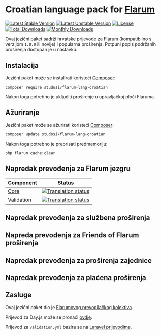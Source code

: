 # Croatian language pack for [Flarum](https://flarum.org/)

[![Latest Stable Version](https://img.shields.io/packagist/v/studosi/flarum-lang-croatian?color=success&label=stable)](https://packagist.org/packages/studosi/flarum-lang-croatian) 
[![Latest Unstable Version](https://img.shields.io/packagist/v/studosi/flarum-lang-croatian?include_prereleases&label=unstable)](https://packagist.org/packages/studosi/flarum-lang-croatian) 
[![License](https://img.shields.io/packagist/l/studosi/flarum-lang-croatian)](https://packagist.org/packages/studosi/flarum-lang-croatian) 
[![Total Downloads](https://img.shields.io/packagist/dt/studosi/flarum-lang-croatian)](https://packagist.org/packages/studosi/flarum-lang-croatian/stats) 
[![Monthly Downloads](https://img.shields.io/packagist/dm/studosi/flarum-lang-croatian)](https://packagist.org/packages/studosi/flarum-lang-croatian/stats) 

Ovaj jezični paket sadrži hrvatske prijevode za Flarum (kompatibilno s verzijom `1.0.0` ili novije) i popularna proširenja. Potpuni popis podržanih proširenja dostupan je u nastavku.


## Instalacija

Jezični paket može se instalirati koristeći [Composer](https://getcomposer.org/):

```console
composer require studosi/flarum-lang-croatian
```

Nakon toga potrebno je uključiti proširenje u upravljačkoj ploči Flaruma.


## Ažuriranje

Jezični paket može se ažurirati koristeći [Composer](https://getcomposer.org/):

```console
composer update studosi/flarum-lang-croatian
```

Nakon toga potrebno je prebrisati predmemoriju:

```console
php flarum cache:clear
```


## Napredak prevođenja za Flarum jezgru

| Component | Status |
| --- | --- |
| [Core](https://github.com/flarum/core) | [![Translation status](https://weblate.rob006.net/widgets/flarum/hr/core/svg-badge.svg)](https://weblate.rob006.net/projects/flarum/core/hr/) |
| Validation | [![Translation status](https://weblate.rob006.net/widgets/flarum/hr/validation/svg-badge.svg)](https://weblate.rob006.net/projects/flarum/validation/hr/) |


## Napredak prevođenja za službena proširenja

<!-- flarum-extensions-list-start -->
<!-- flarum-extensions-list-stop -->


## Napreda prevođenja za Friends of Flarum proširenja

<!-- fof-extensions-list-start -->
<!-- fof-extensions-list-stop -->


## Napredak prevođenja za proširenja zajednice

<!-- various-extensions-list-start -->
<!-- various-extensions-list-stop -->


## Napredak prevođenja za plaćena proširenja

<!-- premium-extensions-list-start -->
<!-- premium-extensions-list-stop -->


## Zasluge

Ovaj jezični paket dio je [Flarumovog prevodilačkog kolektiva](https://github.com/rob006-software/flarum-translations).

Prijevod za Day.js može se pronaći [ovdje](https://github.com/iamkun/dayjs/blob/v1.10.4/src/locale/hr.js).

Prijevod za `validation.yml` bazira se na [Laravel prijevodima](https://github.com/Laravel-Lang/lang/blob/8.1.3/src/hr/validation.php).
